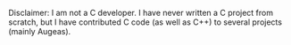 Disclaimer: I am not a C developer. I have never written a C project from scratch, but I have contributed C code (as well as C++) to several projects (mainly Augeas).

